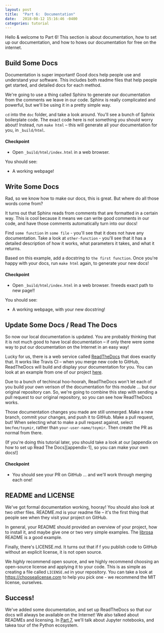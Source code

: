 ```yaml
---
layout: post
title:  "Part 6:  Documentation"
date:   2018-08-12 15:16:46 -0400
categories: tutorial
---
```

Hello & welcome to Part 6!  This section is about documentation, how to set up our documentation, and how to hows our documentation for free on the internet.

## Build Some Docs

Documentation is super important!  Good docs help people use and understand your software.  This includes both readme files that help people get started, and detailed docs for each method.

We're going to use a thing called Sphinx to generate our documentation from the comments we leave in our code.  Sphinx is really complicated and powerful, but we'll be using it in a pretty simple way.

`cd` into the `doc` folder, and take a look around.  You'll see a bunch of Sphnix boilerplate code.  The exact code here is not something you should worry about!  Instead, run `make html` – this will generate all your documentation for you, in `_build/html`.

#### Checkpoint

- Open `_build/html/index.html` in a web browser.

You should see:
- A working webpage!


## Write Some Docs

Rad, so we know how to make our docs, this is great.  But where do all those words come from?

It turns out that Sphinx reads from comments that are formatted in a certain way.  This is cool because it means we can write good comments in our code, and have those comments automatically turn into our docs!

Find `some function` in `some file` - you'll see that it does not have any documentation.  Take a look at `other-function` - you'll see that it has a detailed description of how it works, what parameters it takes, and what it returns.

Based on this example, add a docstring to `the first function`.  Once you're happy with your docs, run `make html` again, to generate your new docs!

#### Checkpoint

- Open `_build/html/index.html` in a web browser. !!needs exact path to new page!!

You should see:
- A working webpage, with your new docstring!


## Update Some Docs / Read The Docs

So now our local documentation is updated.  You are probably thinking that it is not much good to have local documentation – if only there were some way to put our documentation on the Internet in an easy way!

Lucky for us, there is a web service called [ReadTheDocs][readthedocs] that does exactly that.  It works like Travis CI – when you merge new code to GitHub, ReadTheDocs will build and display your documentation for you.  You can look at an example from one of our project [here][amen-docs].

Due to a bunch of techincal hoo-hoorah, ReadTheDocs won't let each of you build your own verison of the documentation for this module ... but our original repository can.  So, we're going to combine this step with sending a pull request to our original repository, so you can see how ReadTheDocs works.

Those documentation changes you made are still unmerged.  Make a new branch, commit your changes, and push it to GitHub.  Make a pull request, but!  When selecting what to make a pull request against, select `bmcfee/toymir`, rather than `your-user-name/toymir`.  Then create the PR as normal from there.

(If you're doing this tutorial later, you should take a look at our [appendix on how to set up Read The Docs][appendix-1], so you can make your own docs!]

#### Checkpoint

- You should see your PR on GitHub ... and we'll work through merging each one!


## README and LICENSE

We've got formal documentation working, hooray!  You should also look at two other files.  README.md is your readme file – it's the first thing that people see when they visit your project on GitHub.

In general, your README should provided an overview of your project, how to install it, and maybe give one or two very simple examples.  The [librosa][librosa-github] README is a good example.

Finally, there's LICENSE.md.  It turns out that if f you publish code to GitHub without an explicit license, it is not open source.

We _highly_ recommend open source, and we highly recommend choosing an open-source license and applying it to your code.  This is as simple as creating a file called `LICENSE.md` in your repository.  You can take a look at https://choosealicense.com to help you pick one - we recommend the MIT license, ourselves.

## Success!

We've added some documentation, and set up ReadTheDocs so that our docs will always be available on the Internet!  We also talked about READMEs and licensing.  In [Part 7][tutorial-part-7], we'll talk about Jupyter notebooks, and takea  tour of the Python ecosystem.

[librosa-github]: https://github.com/librosa/librosa
[tutorial-part-7]: https://bmcfee.github.io/shablona/tutorial/2018/08/11/part-7.html
[readthedocs]: https://readthedocs.org/
[amen-docs]: https://amen.readthedocs.io/en/latest/
[tutorial-part-7]: https://bmcfee.github.io/shablona/tutorial/2018/08/08/appendix-1.html

